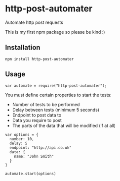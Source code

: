 # http-post-automater
Automate http post requests

This is my first npm package so please be kind :)

## Installation
```npm install http-post-automater```

## Usage

```var automate = require("http-post-automater");```

You must define certain properties to start the tests:
* Number of tests to be performed
* Delay between tests (minimum 5 seconds)
* Endpoint to post data to
* Data you require to post
* The parts of the data that will be modified (if at all)

```
var options = {
  number: 10,
  delay: 5
  endpoint: "http://api.co.uk"
  data: {
    name: "John Smith"
  }
}

automate.start(options)
```
